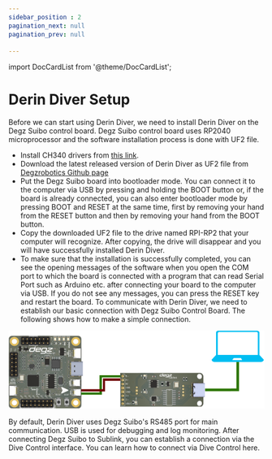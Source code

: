 ```yaml
---
sidebar_position : 2
pagination_next: null
pagination_prev: null

---
```

import DocCardList from '@theme/DocCardList';

# Derin Diver Setup

Before we can start using Derin Diver, we need to install Derin Diver on the Degz Suibo control board. 
Degz Suibo control board uses RP2040 microprocessor and the software installation process is done with UF2 file.

- Install CH340 drivers from [this link](https://learn.sparkfun.com/tutorials/how-to-install-ch340-drivers/all).
- Download the latest released version of Derin Diver as UF2 file from [Degzrobotics Github page](https://github.com/degzrobotics/Derin-Diver)
- Put the Degz Suibo board into bootloader mode. You can connect it to the computer via USB by pressing and holding the BOOT button or, if the board is already connected, you can also enter bootloader mode by pressing BOOT and RESET at the same time, first by removing your hand from the RESET button and then by removing your hand from the BOOT button.
- Copy the downloaded UF2 file to the drive named RPI-RP2 that your computer will recognize. After copying, the drive will disappear and you will have successfully installed Derin Diver.
- To make sure that the installation is successfully completed, you can see the opening messages of the software when you open the COM port to which the board is connected with a program that can read Serial Port such as Arduino etc. after connecting your board to the computer via USB. If you do not see any messages, you can press the RESET key and restart the board.
To communicate with Derin Diver, we need to establish our basic connection with Degz Suibo Control Board. The following shows how to make a simple connection.

![Basic Suibo Connection](./image/suibobaglanti.png)

By default, Derin Diver uses Degz Suibo's RS485 port for main communication. USB is used for debugging and log monitoring. After connecting Degz Suibo to Sublink, you can establish a connection via the Dive Control interface. You can learn how to connect via Dive Control here.

<DocCardList />
